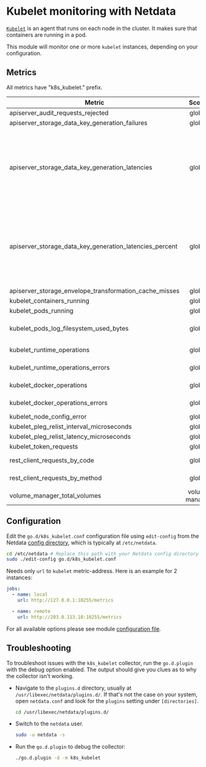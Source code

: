 <!--
title: "Kubelet monitoring with Netdata"
description: "Monitor the health and performance of Kubelet agents with zero configuration, per-second metric granularity, and interactive visualizations."
custom_edit_url: https://github.com/netdata/go.d.plugin/edit/master/modules/k8s_kubelet/README.md
sidebar_label: "Kubelet"
-->

# Kubelet monitoring with Netdata

[`Kubelet`](https://kubernetes.io/docs/concepts/overview/components/#kubelet) is an agent that runs on each node in the
cluster. It makes sure that containers are running in a pod.

This module will monitor one or more `kubelet` instances, depending on your configuration.

## Metrics

All metrics have "k8s_kubelet." prefix.

| Metric                                                  |     Scope      |                                                       Dimensions                                                        |       Units        |
|---------------------------------------------------------|:--------------:|:-----------------------------------------------------------------------------------------------------------------------:|:------------------:|
| apiserver_audit_requests_rejected                       |     global     |                                                        rejected                                                         |     requests/s     |
| apiserver_storage_data_key_generation_failures          |     global     |                                                        failures                                                         |      events/s      |
| apiserver_storage_data_key_generation_latencies         |     global     | 5_µs, 10_µs, 20_µs, 40_µs, 80_µs, 160_µs, 320_µs, 640_µs, 1280_µs, 2560_µs, 5120_µs, 10240_µs, 20480_µs, 40960_µs, +Inf |     observes/s     |
| apiserver_storage_data_key_generation_latencies_percent |     global     | 5_µs, 10_µs, 20_µs, 40_µs, 80_µs, 160_µs, 320_µs, 640_µs, 1280_µs, 2560_µs, 5120_µs, 10240_µs, 20480_µs, 40960_µs, +Inf |     percentage     |
| apiserver_storage_envelope_transformation_cache_misses  |     global     |                                                      cache misses                                                       |      events/s      |
| kubelet_containers_running                              |     global     |                                                          total                                                          | running_containers |
| kubelet_pods_running                                    |     global     |                                                          total                                                          |    running_pods    |
| kubelet_pods_log_filesystem_used_bytes                  |     global     |                                        <i>a dimension per namespace and pod</i>                                         |         B          |
| kubelet_runtime_operations                              |     global     |                                          <i>a dimension per operation type</i>                                          |    operations/s    |
| kubelet_runtime_operations_errors                       |     global     |                                          <i>a dimension per operation type</i>                                          |      errors/s      |
| kubelet_docker_operations                               |     global     |                                          <i>a dimension per operation type</i>                                          |    operations/s    |
| kubelet_docker_operations_errors                        |     global     |                                          <i>a dimension per operation type</i>                                          |      errors/s      |
| kubelet_node_config_error                               |     global     |                                                   experiencing_error                                                    |        bool        |
| kubelet_pleg_relist_interval_microseconds               |     global     |                                                     0.5, 0.9, 0.99                                                      |    microseconds    |
| kubelet_pleg_relist_latency_microseconds                |     global     |                                                     0.5, 0.9, 0.99                                                      |    microseconds    |
| kubelet_token_requests                                  |     global     |                                                      total, failed                                                      |  token_requests/s  |
| rest_client_requests_by_code                            |     global     |                                         <i>a dimension per HTTP status code</i>                                         |     requests/s     |
| rest_client_requests_by_method                          |     global     |                                           <i>a dimension per HTTP method</i>                                            |     requests/s     |
| volume_manager_total_volumes                            | volume manager |                                                     actual, desired                                                     |       state        |

## Configuration

Edit the `go.d/k8s_kubelet.conf` configuration file using `edit-config` from the
Netdata [config directory](https://learn.netdata.cloud/docs/configure/nodes), which is typically at `/etc/netdata`.

```bash
cd /etc/netdata # Replace this path with your Netdata config directory
sudo ./edit-config go.d/k8s_kubelet.conf
```

Needs only `url` to `kubelet` metric-address. Here is an example for 2 instances:

```yaml
jobs:
  - name: local
    url: http://127.0.0.1:10255/metrics

  - name: remote
    url: http://203.0.113.10:10255/metrics
```

For all available options please see
module [configuration file](https://github.com/netdata/go.d.plugin/blob/master/config/go.d/k8s_kubelet.conf).

## Troubleshooting

To troubleshoot issues with the `k8s_kubelet` collector, run the `go.d.plugin` with the debug option enabled. The output
should give you clues as to why the collector isn't working.

- Navigate to the `plugins.d` directory, usually at `/usr/libexec/netdata/plugins.d/`. If that's not the case on
  your system, open `netdata.conf` and look for the `plugins` setting under `[directories]`.

  ```bash
  cd /usr/libexec/netdata/plugins.d/
  ```

- Switch to the `netdata` user.

  ```bash
  sudo -u netdata -s
  ```

- Run the `go.d.plugin` to debug the collector:

  ```bash
  ./go.d.plugin -d -m k8s_kubelet
  ```

